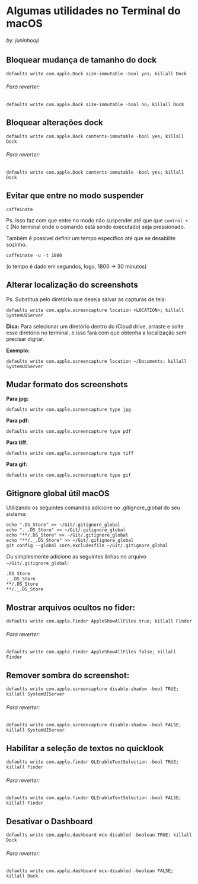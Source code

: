 # Algumas utilidades no Terminal do macOS

###### by: juninhoojl

## Bloquear mudança de tamanho do dock

```
defaults write com.apple.Dock size-immutable -bool yes; killall Dock
```

###### Para reverter:

```
defaults write com.apple.Dock size-immutable -bool no; killall Dock
```

## Bloquear alterações dock

```
defaults write com.apple.Dock contents-immutable -bool yes; killall Dock
```

###### Para reverter:

```
defaults write com.apple.Dock contents-immutable -bool yes; killall Dock
```


## Evitar que entre no modo suspender

```
caffeinate
```

Ps. Isso faz com que entre no modo não suspender até que  que `control + C` (No terminal onde o comando está sendo executado) seja pressionado.


Também é possível definir um tempo específico até que se desabilite sozinho.

```
caffeinate -u -t 1800
```
(o tempo é dado em segundos, logo, 1800 -> 30 minutos)

## Alterar localização do screenshots

Ps. Substitua <LOCATION> pelo diretório que deseja salvar as capturas de tela:

```
defaults write com.apple.screencapture location <LOCATION>; killall SystemUIServer
```

**Dica:** Para selecionar um diretório dentro do iCloud drive, arraste e solte esse diretório no terminal, e isso fará com que obtenha a localização sem precisar digitar.

**Exemplo:**

```
defaults write com.apple.screencapture location ~/Documents; killall SystemUIServer
```

## Mudar formato dos screenshots

**Para jpg:**

```
defaults write com.apple.screencapture type jpg
```
**Para pdf:**

```
defaults write com.apple.screencapture type pdf
```

**Para tiff:**

```
defaults write com.apple.screencapture type tiff
```

**Para gif:**

```
defaults write com.apple.screencapture type gif
```

## Gitignore global útil macOS

Utilizando os seguintes comandos adicione no .gitignore_global do seu sistema:

```
echo ".DS_Store" >> ~/Git/.gitignore_global
echo "._.DS_Store" >> ~/Git/.gitignore_global
echo "**/.DS_Store" >> ~/Git/.gitignore_global
echo "**/._.DS_Store" >> ~/Git/.gitignore_global
git config --global core.excludesfile ~/Git/.gitignore_global
```

Ou simplesmente adicione as seguintes linhas no arquivo `~/Git/.gitignore_global`:

```
.DS_Store
._.DS_Store
**/.DS_Store
**/._.DS_Store
```


## Mostrar arquivos ocultos no fider:

```
defaults write com.apple.Finder AppleShowAllFiles true; killall Finder

```

###### Para reverter:

```
defaults write com.apple.Finder AppleShowAllFiles false; killall Finder

```


## Remover sombra do screenshot:

```
defaults write com.apple.screencapture disable-shadow -bool TRUE; killall SystemUIServer
```

###### Para reverter:

```
defaults write com.apple.screencapture disable-shadow -bool FALSE; killall SystemUIServer
```

## Habilitar a seleção de textos no quicklook 


```
defaults write com.apple.finder QLEnableTextSelection -bool TRUE; killall Finder
```
###### Para reverter:

```
defaults write com.apple.finder QLEnableTextSelection -bool FALSE; killall Finder
```

## Desativar o Dashboard

```
defaults write com.apple.dashboard mcx-disabled -boolean TRUE; killall Dock
```

###### Para reverter:

```
defaults write com.apple.dashboard mcx-disabled -boolean FALSE; killall Dock
```
